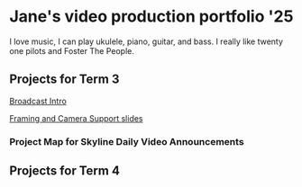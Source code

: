 # Jane's video production portfolio '25

I love music, I can play ukulele, piano, guitar, and bass. I really like twenty one pilots and Foster The People.

## Projects for Term 3
[Broadcast Intro](https://drive.google.com/drive/home)

[Framing and Camera Support slides](https://docs.google.com/presentation/d/1hSctHfIKUZ481wt1b0eCRjgHBNE50mVnSSczwsRAOZg/edit#slide=id.g32b26dc4ee8_11_4)

### Project Map for Skyline Daily Video Announcements

## Projects for Term 4
